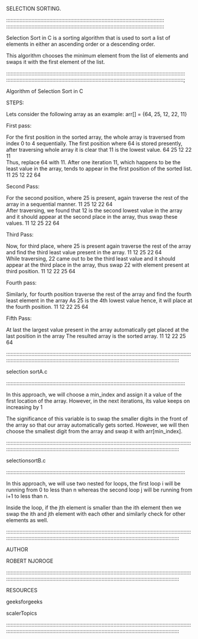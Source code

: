 SELECTION SORTING.

::::::::::::::::::::::::::::::::::::::::::::::::::::::::::::::::::::::::::::::::::::::::::::::::::::::::::
::::::::::::::::::::::::::::::::::::::::::::::::::::::::::::::::::::::::::::::::::::::::::::::::::::::::::

Selection Sort in C is a sorting algorithm that is used to sort a list of elements in either an ascending order or a descending order.

This algorithm chooses the minimum element from the list of elements and swaps it with the first element of the list. 

::::::::::::::::::::::::::::::::::::::::::::::::::::::::::::::::::::::::::::::::::::::::::::::::::::::::::::::::::::::::
:::::::::::::::::::::::::::::::::::::::::::::::::::::::::::::::::::::::::::::::::::::::::::::::::::::::::::::::::::::::;

Algorithm of Selection Sort in C

STEPS:

Lets consider the following array as an example: arr[] = {64, 25, 12, 22, 11}

First pass:

For the first position in the sorted array, the whole array is traversed from index 0 to 4 sequentially. The first position where 64 is stored presently, after traversing whole array it is clear that 11 is the lowest value.
   64   	   25   	   12   	   22   	   11   
Thus, replace 64 with 11. After one iteration 11, which happens to be the least value in the array, tends to appear in the first position of the sorted list.
   11   	   25   	   12   	   22   	   64   

Second Pass:

For the second position, where 25 is present, again traverse the rest of the array in a sequential manner.
   11   	   25   	   12   	   22   	   64   
After traversing, we found that 12 is the second lowest value in the array and it should appear at the second place in the array, thus swap these values.
   11   	   12   	   25   	   22   	   64   

Third Pass:

Now, for third place, where 25 is present again traverse the rest of the array and find the third least value present in the array.
   11   	   12   	   25   	   22   	   64   
While traversing, 22 came out to be the third least value and it should appear at the third place in the array, thus swap 22 with element present at third position.
   11   	   12   	   22   	   25   	   64   

Fourth pass:

Similarly, for fourth position traverse the rest of the array and find the fourth least element in the array 
As 25 is the 4th lowest value hence, it will place at the fourth position.
   11   	   12   	   22   	   25   	   64   

Fifth Pass:

At last the largest value present in the array automatically get placed at the last position in the array
The resulted array is the sorted array.
   11   	   12   	   22   	   25   	   64   

::::::::::::::::::::::::::::::::::::::::::::::::::::::::::::::::::::::::::::::::::::::::::::::::::::::::::::::::::::::::::::::::::::::::::::::::::::::::::::::::::::::::::::::::::::::::::::::::::::::::::::::::::::::::::::::::::::::::::::::::

selection sortA.c


::::::::::::::::::::::::::::::::::::::::::::::::::::::::::::::::::::::::::::::::::::::::::::::::::::::::::::::::::::::::

In this approach, we will choose a min_index and assign it a value of the first location of the array. However, in the next iterations, its value keeps on increasing by 1


The significance of this variable is to swap the smaller digits in the front of the array so that our array automatically gets sorted. However, we will then choose the smallest digit from the array and swap it with arr[min_index].


::::::::::::::::::::::::::::::::::::::::::::::::::::::::::::::::::::::::::::::::::::::::::::::::::::::::::::::::::::::::::::::::::::::::::::::::::::::::::::::::::::::::::::::::::::::::::::::::::::::::::::::::::::::::::::::::::::::::::::::::


selectionsortB.c

::::::::::::::::::::::::::::::::::::::::::::::::::::::::::::::::::::::::::::::::::::::::::::::::::::::::::::::::::::::::

In this approach, we will use two nested for loops, the first loop i will be running from 0 to less than n whereas the second loop j will be running from i+1 to less than n.

Inside the loop, if the jth element is smaller than the ith element then we swap the ith and jth element with each other and similarly check for other elements as well.

::::::::::::::::::::::::::::::::::::::::::::::::::::::::::::::::::::::::::::::::::::::::::::::::::::::::::::::::::::::::::::::::::::::::::::::::::::::::::::::::::::::::::::::::::::::::::::::::::::::::::::::::::::::::::::::::::::::::::::::::

AUTHOR

ROBERT NJOROGE

::::::::::::::::::::::::::::::::::::::::::::::::::::::::::::::::::::::::::::::::::::::::::::::::::::::::::::::::::::::::::::::::::::::::::::::::::::::::::::::::::::::::::::::::::::::::::::::::::::::::::::::::::::::::::::::::::::::::::::::::

RESOURCES

geeksforgeeks

scalerTopics

::::::::::::::::::::::::::::::::::::::::::::::::::::::::::::::::::::::::::::::::::::::::::::::::::::::::::::::::::::::::::::::::::::::::::::::::::::::::::::::::::::::::::::::::::::::::::::::::::::::::::::::::::::::::::::::::::::::::::::::::
